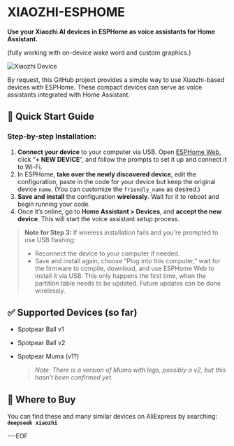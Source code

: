 
# XIAOZHI-ESPHOME

**Use your Xiaozhi AI devices in ESPHome as voice assistants for Home Assistant.**

(fully working with on-device wake word and custom graphics.)

![Xiaozhi Device](https://github.com/user-attachments/assets/8e66a3d6-527b-4047-9f0c-fb7c9cb2490f)

By request, this GitHub project provides a simple way to use Xiaozhi-based devices with ESPHome. These compact devices can serve as voice assistants integrated with Home Assistant.

## 🚀 Quick Start Guide

### Step-by-step Installation:

1. **Connect your device** to your computer via USB. Open [ESPHome Web](https://web.esphome.io), click “**+ NEW DEVICE**”, and follow the prompts to set it up and connect it to Wi-Fi.
2. In ESPHome, **take over the newly discovered device**, edit the configuration, paste in the code for your device but keep the original device `name`. (You can customize the `friendly_name` as desired.)
3. **Save and install** the configuration **wirelessly**. Wait for it to reboot and begin running your code.
4. Once it’s online, go to **Home Assistant > Devices**, and **accept the new device**. This will start the voice assistant setup process.

> **Note for Step 3:**
> If wireless installation fails and you're prompted to use USB flashing:
>
> * Reconnect the device to your computer if needed.
> * Save and install again, choose “Plug into this computer,” wait for the firmware to compile, download, and use ESPHome Web to install it via USB.
>   This only happens the first time, when the partition table needs to be updated. Future updates can be done wirelessly.

## ✅ Supported Devices (so far)

* Spotpear Ball v1
* Spotpear Ball v2
* Spotpear Muma (v1?)

  > *Note: There is a version of Muma with legs, possibly a v2, but this hasn’t been confirmed yet.*

## 🛒 Where to Buy

You can find these and many similar devices on AliExpress by searching:
**`deepseek xiaozhi`**

---EOF

